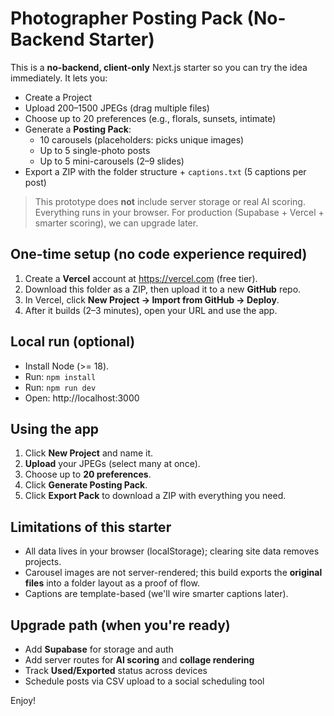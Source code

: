 # Photographer Posting Pack (No-Backend Starter)

This is a **no-backend, client-only** Next.js starter so you can try the idea immediately.
It lets you:
- Create a Project
- Upload 200–1500 JPEGs (drag multiple files)
- Choose up to 20 preferences (e.g., florals, sunsets, intimate)
- Generate a **Posting Pack**:
  - 10 carousels (placeholders: picks unique images)
  - Up to 5 single-photo posts
  - Up to 5 mini-carousels (2–9 slides)
- Export a ZIP with the folder structure + `captions.txt` (5 captions per post)

> This prototype does **not** include server storage or real AI scoring. Everything runs in your browser.
> For production (Supabase + Vercel + smarter scoring), we can upgrade later.

## One-time setup (no code experience required)
1) Create a **Vercel** account at https://vercel.com (free tier).
2) Download this folder as a ZIP, then upload it to a new **GitHub** repo.
3) In Vercel, click **New Project → Import from GitHub → Deploy**.
4) After it builds (2–3 minutes), open your URL and use the app.

## Local run (optional)
- Install Node (>= 18).
- Run: `npm install`
- Run: `npm run dev`
- Open: http://localhost:3000

## Using the app
1) Click **New Project** and name it.
2) **Upload** your JPEGs (select many at once).
3) Choose up to **20 preferences**.
4) Click **Generate Posting Pack**.
5) Click **Export Pack** to download a ZIP with everything you need.

## Limitations of this starter
- All data lives in your browser (localStorage); clearing site data removes projects.
- Carousel images are not server-rendered; this build exports the **original files** into a folder layout as a proof of flow.
- Captions are template-based (we'll wire smarter captions later).

## Upgrade path (when you're ready)
- Add **Supabase** for storage and auth
- Add server routes for **AI scoring** and **collage rendering**
- Track **Used/Exported** status across devices
- Schedule posts via CSV upload to a social scheduling tool

Enjoy!
